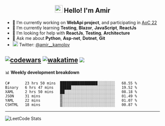 <h2 align="center"><img src="https://media.giphy.com/media/hvRJCLFzcasrR4ia7z/giphy.gif" width="25px"> Hello! I'm Amir</h2>

- 🔭 I’m currently working on **WebApi project**, and participating in [AoC 22](https://adventofcode.com/)
- 🌱 I’m currently learning **Testing**, **Blazor**, **JavaScript**, **ReactJs**
- 🤔 I’m looking for help with **ReactJs**, **Testing**, **Architecture**
- 💬 Ask me about **Python**, **Asp-net**, **Dotnet**, **Git**
- <img alt="Amir Kamolov | Twitter" width="18px" src="https://raw.githubusercontent.com/peterthehan/peterthehan/master/assets/twitter.svg" /> Twitter: [@amir__kamolov](https://twitter.com/amir__kamolov)

[![codewars](https://www.codewars.com/users/Kamolov%20Amir/badges/micro)](https://www.codewars.com/users/Kamolov%20Amir)
[![wakatime](https://wakatime.com/badge/user/12da36de-2fca-4ef2-bb44-ec10c4750b61.svg)](https://wakatime.com/@12da36de-2fca-4ef2-bb44-ec10c4750b61)
![](https://komarev.com/ghpvc/?username=Amir0715&style=flat-square)
---

📊 **Weekly development breakdown**
<!--START_SECTION:waka-->

```text
C#       23 hrs 50 mins  █████████████████░░░░░░░░   68.55 %
Binary   6 hrs 47 mins   █████░░░░░░░░░░░░░░░░░░░░   19.52 %
XAML     2 hrs 50 mins   ██░░░░░░░░░░░░░░░░░░░░░░░   08.18 %
JSON     31 mins         ▒░░░░░░░░░░░░░░░░░░░░░░░░   01.49 %
YAML     22 mins         ▒░░░░░░░░░░░░░░░░░░░░░░░░   01.07 %
CSHTML   18 mins         ▒░░░░░░░░░░░░░░░░░░░░░░░░   00.87 %
```

<!--END_SECTION:waka-->

---

![LeetCode Stats](https://leetcard.jacoblin.cool/Amir0715?theme=dark&font=Noto%20Sans%20Mono&ext=heatmap)
